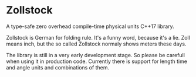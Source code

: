 # Zollstock
A type-safe zero overhead compile-time physical units C++17 library.

Zollstock is German for folding rule. It's a funny word, because it's a lie. Zoll means inch, but the so called Zollstock normaly shows meters these days.

The library is still in a very early development stage. So please be carefull when using it in production code.
Currently there is support for length time and angle units and combinations of them.
